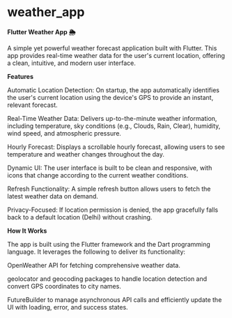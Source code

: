# weather_app

**Flutter Weather App 🌦️**

A simple yet powerful weather forecast application built with Flutter. This app provides real-time weather data for the user's current location, offering a clean, intuitive, and modern user interface.

**Features**

Automatic Location Detection: On startup, the app automatically identifies the user's current location using the device's GPS to provide an instant, relevant forecast.

Real-Time Weather Data: Delivers up-to-the-minute weather information, including temperature, sky conditions (e.g., Clouds, Rain, Clear), humidity, wind speed, and atmospheric pressure.

Hourly Forecast: Displays a scrollable hourly forecast, allowing users to see temperature and weather changes throughout the day.

Dynamic UI: The user interface is built to be clean and responsive, with icons that change according to the current weather conditions.

Refresh Functionality: A simple refresh button allows users to fetch the latest weather data on demand.

Privacy-Focused: If location permission is denied, the app gracefully falls back to a default location (Delhi) without crashing.

**How It Works**

The app is built using the Flutter framework and the Dart programming language. It leverages the following to deliver its functionality:

OpenWeather API for fetching comprehensive weather data.

geolocator and geocoding packages to handle location detection and convert GPS coordinates to city names.

FutureBuilder to manage asynchronous API calls and efficiently update the UI with loading, error, and success states.
